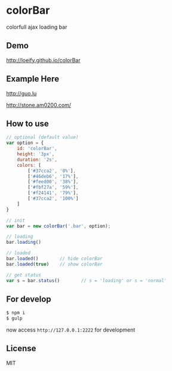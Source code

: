 # colorBar
colorfull ajax loading bar

## Demo
http://loeify.github.io/colorBar

## Example Here
http://guo.lu

http://stone.am0200.com/

## How to use

```js
// optional (default value)
var option = {
	id: 'colorBar',
	height: '3px',
	duration: '2s',
	colors: [
        ['#37cca2', '0%'], 
        ['#46deb6', '17%'], 
        ['#feed00', '38%'], 
        ['#fbf27a', '59%'], 
        ['#f24141', '79%'], 
        ['#37cca2', '100%']
    ]
}

// init
var bar = new colorBar('.bar', option);

// loading
bar.loading()

// loaded
bar.loaded()		// hide colorBar
bar.loaded(true)	// show colorBar

// get status
var s = bar.status()		// s = 'loading' or s = 'normal'
```

## For develop
```bash
$ npm i
$ gulp
```
now access `http://127.0.0.1:2222` for development

## License
MIT